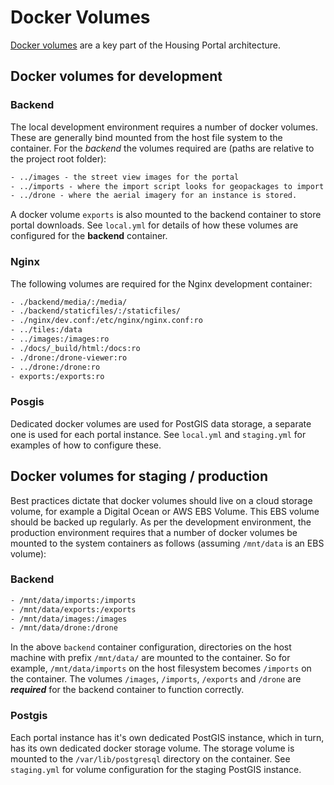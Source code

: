 # Docker Volumes

[Docker volumes](https://docs.docker.com/storage/volumes/) are a key part of the Housing Portal architecture.

## Docker volumes for development

### Backend

The local development environment requires a number of docker volumes. These are generally bind mounted from the host file system to the container. For the _backend_ the volumes required are (paths are relative to the project root folder):

```txt
- ../images - the street view images for the portal
- ../imports - where the import script looks for geopackages to import
- ../drone - where the aerial imagery for an instance is stored.
```

A docker volume `exports` is also mounted to the backend container to store portal downloads. See `local.yml` for details of how these volumes are configured for the **backend** container.

### Nginx

The following volumes are required for the Nginx development container:

```txt
- ./backend/media/:/media/
- ./backend/staticfiles/:/staticfiles/
- ./nginx/dev.conf:/etc/nginx/nginx.conf:ro
- ../tiles:/data
- ../images:/images:ro
- ./docs/_build/html:/docs:ro
- ./drone:/drone-viewer:ro
- ../drone:/drone:ro
- exports:/exports:ro
```

### Posgis

Dedicated docker volumes are used for PostGIS data storage, a separate one is used for each portal instance. See `local.yml` and `staging.yml` for examples of how to configure these.

## Docker volumes for staging / production

Best practices dictate that docker volumes should live on a cloud storage volume, for example a Digital Ocean or AWS EBS Volume. This EBS volume should be backed up regularly. As per the development environment, the production environment requires that a number of docker volumes be mounted to the system containers as follows (assuming `/mnt/data` is an EBS volume):

### Backend

```txt
- /mnt/data/imports:/imports
- /mnt/data/exports:/exports
- /mnt/data/images:/images
- /mnt/data/drone:/drone
```

In the above `backend` container configuration, directories on the host machine with prefix `/mnt/data/` are mounted to the container. So for example, `/mnt/data/imports` on the host filesystem becomes `/imports` on the container. The volumes `/images`, `/imports`, `/exports` and `/drone` are **_required_** for the backend container to function correctly.

### Postgis

Each portal instance has it's own dedicated PostGIS instance, which in turn, has its own dedicated docker storage volume. The storage volume is mounted to the `/var/lib/postgresql` directory on the container. See `staging.yml` for volume configuration for the staging PostGIS instance.
